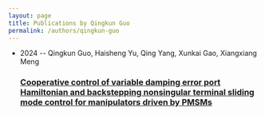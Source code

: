 ```yaml
---
layout: page
title: Publications by Qingkun Guo
permalink: /authors/qingkun-guo
---
```


<ul class="post-list">
<li><span class='post-meta'>2024 -- Qingkun Guo, Haisheng Yu, Qing Yang, Xunkai Gao, Xiangxiang Meng</span><h3><a class='post-link' href="{{ site.baseurl }}/cooperative-control-of-variable-damping-error-port-hamiltonian-and-backstepping-nonsingular-terminal-sliding-mode-control-for-manipulators-driven-by-pmsms">Cooperative control of variable damping error port Hamiltonian and backstepping nonsingular terminal sliding mode control for manipulators driven by PMSMs</a></h3></li>

</ul>
